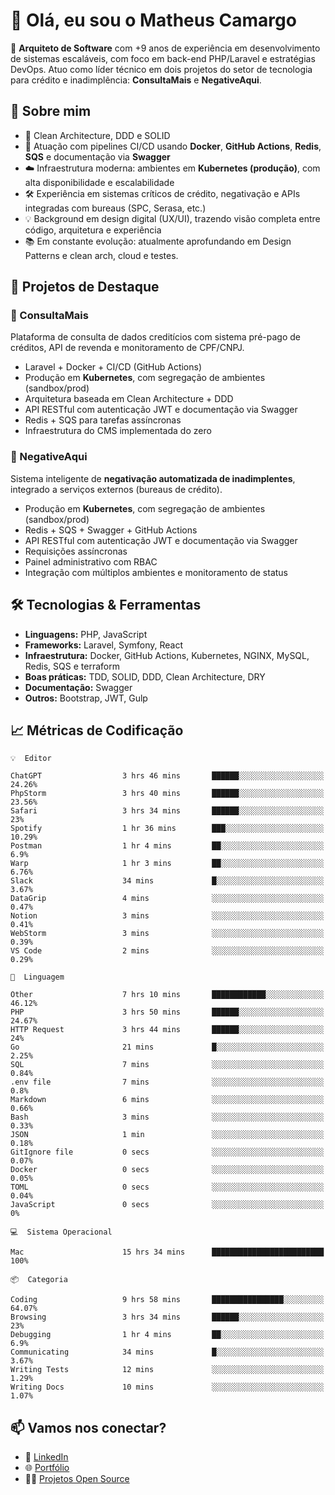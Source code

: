 # 👋 Olá, eu sou o Matheus Camargo

🎯 **Arquiteto de Software** com +9 anos de experiência em desenvolvimento de sistemas escaláveis, com foco em back-end PHP/Laravel e estratégias DevOps. Atuo como líder técnico em dois projetos do setor de tecnologia para crédito e inadimplência: **ConsultaMais** e **NegativeAqui**.

## 🧠 Sobre mim

- 🚀 Clean Architecture, DDD e SOLID
- 🔁 Atuação com pipelines CI/CD usando **Docker**, **GitHub Actions**, **Redis**, **SQS** e documentação via **Swagger**
- ☁️ Infraestrutura moderna: ambientes em **Kubernetes (produção)**, com alta disponibilidade e escalabilidade
- 🛠️ Experiência em sistemas críticos de crédito, negativação e APIs integradas com bureaus (SPC, Serasa, etc.)
- 💡 Background em design digital (UX/UI), trazendo visão completa entre código, arquitetura e experiência
- 📚 Em constante evolução: atualmente aprofundando em Design Patterns e clean arch, cloud e testes.

## 🚧 Projetos de Destaque

### 🔹 ConsultaMais
Plataforma de consulta de dados creditícios com sistema pré-pago de créditos, API de revenda e monitoramento de CPF/CNPJ.

- Laravel + Docker + CI/CD (GitHub Actions)
- Produção em **Kubernetes**, com segregação de ambientes (sandbox/prod)
- Arquitetura baseada em Clean Architecture + DDD
- API RESTful com autenticação JWT e documentação via Swagger
- Redis + SQS para tarefas assíncronas
- Infraestrutura do CMS implementada do zero

### 🔹 NegativeAqui
Sistema inteligente de **negativação automatizada de inadimplentes**, integrado a serviços externos (bureaus de crédito).

- Produção em **Kubernetes**, com segregação de ambientes (sandbox/prod)
- Redis + SQS + Swagger + GitHub Actions
- API RESTful com autenticação JWT e documentação via Swagger
- Requisições assíncronas
- Painel administrativo com RBAC
- Integração com múltiplos ambientes e monitoramento de status

## 🛠️ Tecnologias & Ferramentas

- **Linguagens:** PHP, JavaScript
- **Frameworks:** Laravel, Symfony, React
- **Infraestrutura:** Docker, GitHub Actions, Kubernetes, NGINX, MySQL, Redis, SQS e terraform
- **Boas práticas:** TDD, SOLID, DDD, Clean Architecture, DRY
- **Documentação:** Swagger
- **Outros:** Bootstrap, JWT, Gulp

## 📈 Métricas de Codificação

```text
💡  Editor

ChatGPT                  3 hrs 46 mins       ██████░░░░░░░░░░░░░░░░░░░     24.26%
PhpStorm                 3 hrs 40 mins       ██████░░░░░░░░░░░░░░░░░░░     23.56%
Safari                   3 hrs 34 mins       ██████░░░░░░░░░░░░░░░░░░░        23%
Spotify                  1 hr 36 mins        ███░░░░░░░░░░░░░░░░░░░░░░     10.29%
Postman                  1 hr 4 mins         ██░░░░░░░░░░░░░░░░░░░░░░░       6.9%
Warp                     1 hr 3 mins         ██░░░░░░░░░░░░░░░░░░░░░░░      6.76%
Slack                    34 mins             █░░░░░░░░░░░░░░░░░░░░░░░░      3.67%
DataGrip                 4 mins              ░░░░░░░░░░░░░░░░░░░░░░░░░      0.47%
Notion                   3 mins              ░░░░░░░░░░░░░░░░░░░░░░░░░      0.41%
WebStorm                 3 mins              ░░░░░░░░░░░░░░░░░░░░░░░░░      0.39%
VS Code                  2 mins              ░░░░░░░░░░░░░░░░░░░░░░░░░      0.29%
```
```text
💬  Linguagem

Other                    7 hrs 10 mins       ████████████░░░░░░░░░░░░░     46.12%
PHP                      3 hrs 50 mins       ██████░░░░░░░░░░░░░░░░░░░     24.67%
HTTP Request             3 hrs 44 mins       ██████░░░░░░░░░░░░░░░░░░░        24%
Go                       21 mins             █░░░░░░░░░░░░░░░░░░░░░░░░      2.25%
SQL                      7 mins              ░░░░░░░░░░░░░░░░░░░░░░░░░      0.84%
.env file                7 mins              ░░░░░░░░░░░░░░░░░░░░░░░░░       0.8%
Markdown                 6 mins              ░░░░░░░░░░░░░░░░░░░░░░░░░      0.66%
Bash                     3 mins              ░░░░░░░░░░░░░░░░░░░░░░░░░      0.33%
JSON                     1 min               ░░░░░░░░░░░░░░░░░░░░░░░░░      0.18%
GitIgnore file           0 secs              ░░░░░░░░░░░░░░░░░░░░░░░░░      0.07%
Docker                   0 secs              ░░░░░░░░░░░░░░░░░░░░░░░░░      0.05%
TOML                     0 secs              ░░░░░░░░░░░░░░░░░░░░░░░░░      0.04%
JavaScript               0 secs              ░░░░░░░░░░░░░░░░░░░░░░░░░         0%
```
```text
💻  Sistema Operacional

Mac                      15 hrs 34 mins      █████████████████████████       100%
```
```text
📦  Categoria

Coding                   9 hrs 58 mins       ████████████████░░░░░░░░░     64.07%
Browsing                 3 hrs 34 mins       ██████░░░░░░░░░░░░░░░░░░░        23%
Debugging                1 hr 4 mins         ██░░░░░░░░░░░░░░░░░░░░░░░       6.9%
Communicating            34 mins             █░░░░░░░░░░░░░░░░░░░░░░░░      3.67%
Writing Tests            12 mins             ░░░░░░░░░░░░░░░░░░░░░░░░░      1.29%
Writing Docs             10 mins             ░░░░░░░░░░░░░░░░░░░░░░░░░      1.07%
```

## 📫 Vamos nos conectar?

- 💼 [LinkedIn](https://www.linkedin.com/in/matheuscamargoxavier)
- 🌐 [Portfólio](https://matheuscamargo.co)
- 🧑‍💻 [Projetos Open Source](https://github.com/bymatheus)
